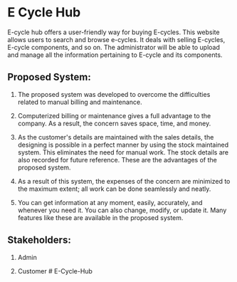 # E Cycle Hub
 
E-cycle hub offers a user-friendly way for buying E-cycles. This website allows users to search and browse e-cycles. It deals with selling E-cycles, E-cycle components, and so on. The administrator will be able to upload and manage all the information pertaining to E-cycle and its components.

## Proposed System: 
1. The proposed system was developed to overcome the difficulties related to manual billing and maintenance.

2. Computerized billing or maintenance gives a full advantage to the company. As a result, the concern saves space, time, and money.

3. As the customer's details are maintained with the sales details, the designing is possible in a perfect manner by using the stock maintained system. This eliminates the need for manual work. The stock details are also recorded for future reference. These are the advantages of the proposed system.

4. As a result of this system, the expenses of the concern are minimized to the maximum extent; all work can be done seamlessly and neatly.

5. You can get information at any moment, easily, accurately, and whenever you need it. You can also change, modify, or update it. Many features like these are available in the proposed system.

## Stakeholders: 
1. Admin

2. Customer
#   E - C y c l e - H u b  
 